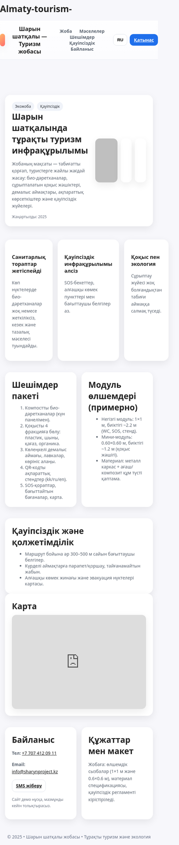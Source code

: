 # Almaty-tourism-
<!DOCTYPE html>
<html lang="kk">
<head>
  <meta charset="UTF-8" />
  <meta name="viewport" content="width=device-width, initial-scale=1" />
  <title>Шарын шатқалы — Туризм жобасы</title>
  <meta name="description" content="Шарын шатқалындағы туризм инфрақұрылымын жақсарту жобасы: мәселелер, шешімдер, қауіпсіздік, экология."/>
  <style>
    :root {
      --bg:#f7f7fb; --card:#fff; --text:#222; --muted:#5b6470; --brand:#1f6feb;
      --accent:#f0f3f9; --shadow:0 8px 24px rgba(0,0,0,.08); --radius:18px;
    }
    *{box-sizing:border-box} html,body{margin:0; padding:0; font-family: system-ui,-apple-system,Segoe UI,Roboto,Arial,sans-serif; color:var(--text); background:var(--bg)}
    header{
      position:sticky; top:0; z-index:10; backdrop-filter:saturate(150%) blur(6px);
      background:linear-gradient(180deg, rgba(255,255,255,.9), rgba(255,255,255,.6));
      border-bottom:1px solid #e9ecf2;
    }
    .wrap{max-width:1100px; margin:0 auto; padding:0 16px}
    .topbar{display:flex; align-items:center; justify-content:space-between; padding:14px 0}
    .brand{display:flex; gap:10px; align-items:center}
    .logo{width:40px; height:40px; border-radius:10px; background:linear-gradient(135deg,#ffb86b,#ff6b6b); box-shadow:var(--shadow)}
    .brand h1{font-size:18px; margin:0}
    nav a{color:var(--muted); text-decoration:none; margin:0 10px; font-weight:600}
    nav a:hover{color:var(--brand)}
    .actions{display:flex; gap:8px}
    .btn{border:1px solid #dfe3eb; background:#fff; padding:8px 12px; border-radius:12px; cursor:pointer; font-weight:600}
    .btn.primary{background:var(--brand); color:#fff; border-color:transparent}
    .hero{padding:56px 0 24px}
    .hero .card{display:grid; grid-template-columns:1.2fr .8fr; gap:22px; align-items:center}
    .card{background:var(--card); border-radius:var(--radius); box-shadow:var(--shadow); padding:22px}
    h2{margin:0 0 10px; font-size:26px}
    p{color:var(--muted); line-height:1.6}
    .grid{display:grid; gap:16px}
    .grid.cols-3{grid-template-columns:repeat(3,1fr)}
    .grid.cols-2{grid-template-columns:repeat(2,1fr)}
    .pill{display:inline-block; padding:6px 10px; border-radius:999px; background:var(--accent); color:#2a2f36; font-size:12px; margin-right:6px}
    ul,ol{margin:10px 0 0 18px; color:var(--muted)}
    section{padding:18px 0}
    .footer{padding:28px 0; color:#667085; text-align:center}
    .sms{display:inline-flex; align-items:center; gap:8px}
    .tag{font-size:12px; color:#6b7280}
    .gallery{display:grid; gap:10px; grid-template-columns:2fr 1fr 1fr}
    .gallery div{border-radius:14px; height:140px; background-size:cover; background-position:center; box-shadow:var(--shadow)}
    .gallery div.small{height:140px}
    .map{border:0; width:100%; height:300px; border-radius:14px; box-shadow:var(--shadow)}
    @media (max-width:900px){
      .hero .card{grid-template-columns:1fr}
      .grid.cols-3{grid-template-columns:1fr}
      .grid.cols-2{grid-template-columns:1fr}
      .gallery{grid-template-columns:1fr 1fr}
    }
  </style>
</head>
<body>
<header>
  <div class="wrap topbar">
    <div class="brand">
      <div class="logo" aria-hidden="true"></div>
      <h1 id="t-title">Шарын шатқалы — Туризм жобасы</h1>
    </div>
    <nav class="hide-on-mobile">
      <a href="#about" id="n-about">Жоба</a>
      <a href="#problems" id="n-problems">Мәселелер</a>
      <a href="#solutions" id="n-solutions">Шешімдер</a>
      <a href="#safety" id="n-safety">Қауіпсіздік</a>
      <a href="#contact" id="n-contact">Байланыс</a>
    </nav>
    <div class="actions">
      <button class="btn" id="lang-toggle" aria-label="Language">RU</button>
      <a class="btn primary" href="#contact" id="cta-btn">Қатынас</a>
    </div>
  </div>
</header>

<main class="wrap">
  <section class="hero" id="about">
    <div class="card">
      <div>
        <span class="pill" id="pill-eco">Экожоба</span>
        <span class="pill" id="pill-safe">Қауіпсіздік</span>
        <h2 id="h-hero">Шарын шатқалында тұрақты туризм инфрақұрылымы</h2>
        <p id="p-hero">
          Жобаның мақсаты — табиғатты қорғап, туристерге жайлы жағдай жасау: био-дәретханалар,
          сұрыпталатын қоқыс жәшіктері, демалыс аймақтары, ақпараттық көрсеткіштер және қауіпсіздік жүйелері.
        </p>
        <div class="tag" id="t-updated">Жаңартылды: 2025</div>
      </div>
      <div class="gallery">
        <div style="background-image:linear-gradient(0deg,rgba(0,0,0,.25),rgba(0,0,0,.25)),url('https://images.unsplash.com/photo-1545243424-0ce743321e11?q=80&w=1200&auto=format&fit=crop');"></div>
        <div class="small" style="background-image:url('https://images.unsplash.com/photo-1491554150235-0fc4a4c35e18?q=80&w=800&auto=format&fit=crop');"></div>
        <div class="small" style="background-image:url('https://images.unsplash.com/photo-1501785888041-af3ef285b470?q=80&w=800&auto=format&fit=crop');"></div>
      </div>
    </div>
  </section>

  <section id="problems">
    <div class="grid cols-3">
      <div class="card">
        <h3 id="pb-1">Санитарлық тораптар жетіспейді</h3>
        <p id="pb-1p">Көп нүктелерде био-дәретханалар жоқ немесе жеткіліксіз, кезек және тазалық мәселесі туындайды.</p>
      </div>
      <div class="card">
        <h3 id="pb-2">Қауіпсіздік инфрақұрылымы әлсіз</h3>
        <p id="pb-2p">SOS-бекеттер, алғашқы көмек пункттері мен бағыттаушы белгілер аз.</p>
      </div>
      <div class="card">
        <h3 id="pb-3">Қоқыс пен экология</h3>
        <p id="pb-3p">Сұрыптау жүйесі жоқ болғандықтан табиғи аймаққа салмақ түседі.</p>
      </div>
    </div>
  </section>

  <section id="solutions">
    <div class="grid cols-2">
      <div class="card">
        <h2 id="sl-h">Шешімдер пакеті</h2>
        <ol id="sl-list">
          <li>Компостты био-дәретханалар (күн панелімен).</li>
          <li>Қоқысты 4 фракцияға бөлу: пластик, шыны, қағаз, органика.</li>
          <li>Көлеңкелі демалыс аймағы, лавкалар, көрініс алаңы.</li>
          <li>QR-кодты ақпараттық стендтер (kk/ru/en).</li>
          <li>SOS-қораптар, бағыттайтын бағаналар, карта.</li>
        </ol>
      </div>
      <div class="card">
        <h2 id="size-h">Модуль өлшемдері (примерно)</h2>
        <ul id="size-list">
          <li>Негізгі модуль: 1×1 м, биіктігі ~2.2 м (WC, SOS, стенд).</li>
          <li>Мини-модуль: 0.60×0.60 м, биіктігі ~1.2 м (қоқыс жәшігі).</li>
          <li>Материал: металл каркас + ағаш/композит құм түсті қаптама.</li>
        </ul>
      </div>
    </div>
  </section>

  <section id="safety">
    <div class="card">
      <h2 id="sf-h">Қауіпсіздік және қолжетімділік</h2>
      <ul id="sf-list">
        <li>Маршрут бойына әр 300–500 м сайын бағыттаушы белгілер.</li>
        <li>Күрделі аймақтарға парапет/қоршау, тайғанамайтын жабын.</li>
        <li>Алғашқы көмек жинағы және эвакуация нүктелері картасы.</li>
      </ul>
    </div>
    <div class="card">
      <h2 id="map-h">Карта</h2>
      <iframe class="map" loading="lazy"
        src="https://www.google.com/maps/embed?pb=!1m18!1m12!1m3!1d28257.22122187457!2d78.976!3d43.35!2m3!1f0!2f0!3f0!3m2!1i1024!2i768!4f13.1!3m3!1m2!1s0x0%3A0x0!2z0KfQtdC70LXQvdC10LrQvtC90YLRgCDQodC-0LvQu9C10L3QvdGL0LkgKFNocmFyeW4gQ2FueW9uKQ!5e0!3m2!1sru!2skz!4v1700000000000">
      </iframe>
    </div>
  </section>

  <section id="contact">
    <div class="grid cols-2">
      <div class="card">
        <h2 id="ct-h">Байланыс</h2>
        <p><strong>Тел:</strong> <a href="tel:+77074120911">+7 707 412 09 11</a></p>
        <p><strong>Email:</strong> <a href="mailto:info@sharynproject.kz">info@sharynproject.kz</a></p>
        <p><a class="btn sms" id="sms-btn" href="sms:+77074120911?&body=Сәлем! Шарын жобасы туралы ақпарат керек.">SMS жіберу</a></p>
        <p class="tag" id="ct-note">Сайт демо нұсқа, мазмұнды кейін толықтырасыз.</p>
      </div>
      <div class="card">
        <h2 id="doc-h">Құжаттар мен макет</h2>
        <p id="doc-p">Жобаға: өлшемдік сызбалар (1×1 м және 0.6×0.6 м), материал спецификациясы, қауіпсіздік регламенті кірістіріледі.</p>
      </div>
    </div>
  </section>
</main>

<footer class="footer">
  <div class="wrap">
    © 2025 • Шарын шатқалы жобасы • <span id="foot-t">Тұрақты туризм және экология</span>
  </div>
</footer>

<script>
  // Қарапайым тіл ауыстырғыш (KK <-> RU)
  const dict = {
    ru: {
      title:"Каньон Шарын — Туристический проект",
      nAbout:"Проект", nProblems:"Проблемы", nSolutions:"Решения", nSafety:"Безопасность", nContact:"Контакты",
      cta:"Связаться", pillEco:"Экопроект", pillSafe:"Безопасность",
      heroH:"Устойчивая туристическая инфраструктура в каньоне Шарын",
      heroP:"Цель — бережно сохранить природу и создать комфорт: био-туалеты, раздельные урны, зоны отдыха, навигация и система безопасности.",
      updated:"Обновлено: 2025",
      pb1:"Недостаток санитарных узлов", pb1p:"Во многих местах нет или мало био-туалетов, возникают очереди и вопросы чистоты.",
      pb2:"Слабая безопасность", pb2p:"Мало SOS-постов, пунктов первой помощи и указателей.",
      pb3:"Мусор и экология", pb3p:"Нет системы раздельного сбора, на природу растёт нагрузка.",
      slH:"Пакет решений",
      slList:[
        "Компостные био-туалеты (с солнечными панелями).",
        "Разделение мусора на 4 фракции: пластик, стекло, бумага, органика.",
        "Теневые зоны отдыха, лавки, смотровые площадки.",
        "Инфостенды с QR-кодами (kk/ru/en).",
        "SOS-боксы, направляющие столбы, карта."
      ],
      sizeH:"Размеры модулей (примерно)",
      sizeList:[
        "Базовый модуль: 1×1 м, высота ~2.2 м (WC, SOS, стенд).",
        "Мини-модуль: 0.60×0.60 м, высота ~1.2 м (урна).",
        "Материал: металл-каркас + песочный композит/дерево."
      ],
      sfH:"Безопасность и доступность",
      sfList:[
        "Каждые 300–500 м — указатели маршрута.",
        "Ограждения и нескользящее покрытие на сложных участках.",
        "Аптечки и карта эвакуационных точек."
      ],
      mapH:"Карта",
      ctH:"Контакты",
      ctNote:"Демо-версия сайта — наполнение обновляется.",
      docH:"Документы и макет",
      docP:"В проект входят: габаритные схемы (1×1 м и 0.6×0.6 м), спецификация материалов, регламент безопасности.",
      foot:"Устойчивый туризм и экология",
      heroBtn:"Связаться"
    },
    kk: {} // Kazakh is default text in HTML
  };

  const $ = s => document.querySelector(s);
  const langBtn = $("#lang-toggle");

  function setRU(){
    document.title = dict.ru.title;
    $("#t-title").textContent = dict.ru.title;
    $("#n-about").textContent = dict.ru.nAbout;
    $("#n-problems").textContent = dict.ru.nProblems;
    $("#n-solutions").textContent = dict.ru.nSolutions;
    $("#n-safety").textContent = dict.ru.nSafety;
    $("#n-contact").textContent = dict.ru.nContact;
    $("#cta-btn").textContent = dict.ru.cta;
    $("#pill-eco").textContent = dict.ru.pillEco;
    $("#pill-safe").textContent = dict.ru.pillSafe;
    $("#h-hero").textContent = dict.ru.heroH;
    $("#p-hero").textContent = dict.ru.heroP;
    $("#t-updated").textContent = dict.ru.updated;
    $("#pb-1").textContent = dict.ru.pb1; $("#pb-1p").textContent = dict.ru.pb1p;
    $("#pb-2").textContent = dict.ru.pb2; $("#pb-2p").textContent = dict.ru.pb2p;
    $("#pb-3").textContent = dict.ru.pb3; $("#pb-3p").textContent = dict.ru.pb3p;
    $("#sl-h").textContent = dict.ru.slH;
    const sl = $("#sl-list"); sl.innerHTML = ""; dict.ru.slList.forEach(i=>{const li=document.createElement('li'); li.textContent=i; sl.appendChild(li);});
    $("#size-h").textContent = dict.ru.sizeH;
    const sz = $("#size-list"); sz.innerHTML = ""; dict.ru.sizeList.forEach(i=>{const li=document.createElement('li'); li.textContent=i; sz.appendChild(li);});
    $("#sf-h").textContent = dict.ru.sfH;
    const sfl = $("#sf-list"); sfl.innerHTML = ""; dict.ru.sfList.forEach(i=>{const li=document.createElement('li'); li.textContent=i; sfl.appendChild(li);});
    $("#map-h").textContent = dict.ru.mapH;
    $("#ct-h").textContent = dict.ru.ctH;
    $("#ct-note").textContent = dict.ru.ctNote;
    $("#doc-h").textContent = dict.ru.docH;
    $("#doc-p").textContent = dict.ru.docP;
    $("#foot-t").textContent = dict.ru.foot;
    langBtn.textContent = "KK";
    localStorage.setItem("lang","ru");
  }
  function setKK(){
    location.reload(); // мәтін әдепкі KK, қайта жүктеу жеткілікті
    localStorage.setItem("lang","kk");
  }
  langBtn.addEventListener("click", ()=>{
    if(langBtn.textContent.trim()==="RU"){ setRU(); }
    else{ setKK(); }
  });
  // restore
  if(localStorage.getItem("lang")==="ru"){ setRU(); }
</script>
</body>
</html>
